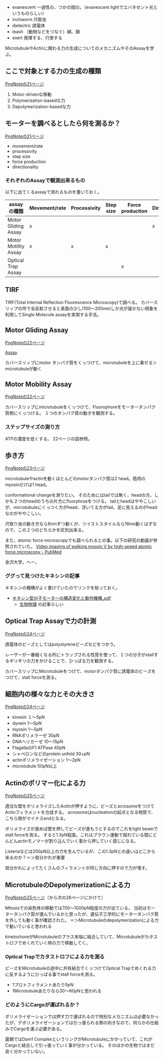 - evanescent 一過性の、つかの間の。（evanescent lightでエバネセント光というものらしい）
- inchworm 尺取虫
- dielectric 誘電体
- leash （動物などをつなぐ）綱、鎖
- exert 発揮する、行使する

MicrotubuleやActinに関わる力の生成についてのメカニズムやそのAssayを学ぶ。

## ここで対象とする力の生成の種類

[PngNoteの21ページ](https://karino2.github.io/ImageGallery/CellBiology706x2.html#lg=1&slide=20)

1. Motor-drivenな移動
2. Polymerization-basedな力
3. Depolymerization-basedな力

## モーターを調べるとしたら何を測るか？

[PngNoteの21ページ](https://karino2.github.io/ImageGallery/CellBiology706x2.html#lg=1&slide=20)

- movement/rate
- processivity
- step size
- force production
- directionality

### それぞれのAssayで観測出来るもの

以下に出てくるassayで測れるものを書いておく。

| assayの種類 | Movement/rate | Processivity | Step size | Force production | Directionality |
| ---- | ---- | ---- | ---- | ---- | ---- |
| Motor Gliding Assay | x |  |  |  | x |
| Motor Motility Assay | x | x | x |  |  |
| Optical Trap Assay |  |  |  | x |  |


## TIRF

TIRF(Total Internal Reflection Fluorescence Microscopy)で調べる。
カバースリップの所で全反射させると表面の少し(100〜200nm)しか光が届かない現象を利用してSingle Molecule assayを実現する手法。

## Motor Gliding Assay

[PngNoteの22ページ](https://karino2.github.io/ImageGallery/CellBiology706x2.html#lg=1&slide=21)

[Assay](Assay)

カバースリップにmotor タンパク質をくっつけて、microtubuleを上に乗せる＞microtubuleが動く

## Motor Mobility Assay

[PngNoteの22ページ](https://karino2.github.io/ImageGallery/CellBiology706x2.html#lg=1&slide=21)

カバースリップにmicrotubuleをくっつけて、Fluorophoreをモータータンパク質側にくっつける。
１つのタンパク質の動きを観測する。

### ステップサイズの測り方

ATPの濃度を低くする。
22ページの図参照。

## 歩き方

[PngNoteの23ページ](https://karino2.github.io/ImageGallery/CellBiology706x2.html#lg=1&slide=22)

microtubuleやactinを動くほとんどのmotorタンパク質は2 head。筋肉のmyosinだけは1 head。

conformational changeを測りたい。
そのためにはtailでは無く、headの方、しかも２つのheadのうちの片方にfluorphroeをつける。
tailとheadはややこしいが、microtubuleにくっつく方がhead、浮いてる方がtail。足に見えるのがheadなのがややこしい。

尺取り虫の動き方なら8nmずつ動くが、ツイストスタイルなら16nm動くはずなので、この２つのどちらかを区別出来る。

また、atomic force microscopyでも調べられるとの事。以下の研究の動画が参照されていた。
[Video imaging of walking myosin V by high-speed atomic force microscopy - PubMed](https://pubmed.ncbi.nlm.nih.gov/20935627/)

金沢大学。へー。

### ググって見つけたキネシンの記事

キネシンの機構がよく書けていたのでリンクを貼っておく。

- [キネシン型分子モーターの構造変化と動作機構_pdf](https://www.jstage.jst.go.jp/article/biophys/54/3/54_133/_pdf) 
   - [生物物理](https://www.jstage.jst.go.jp/browse/biophys/54/3/_contents/-char/ja) の記事らしい

## Optical Trap Assayで力の計測

[PngNoteの24ページ](https://karino2.github.io/ImageGallery/CellBiology706x2.html#lg=1&slide=23)

誘電体のビーズとしてはpolystyreneビーズなどをつかう。

レーザーが一番細くなる所にトラップされる性質を使って、１つの分子がstallするギリギリの力をかけることで、ひっぱる力を観測する。

カバースリップにMicrotubuleをつけて、motorタンパク質に誘電体のビーズをつけて、stall forceを測る。

## 細胞内の様々な力とその大きさ

[PngNoteの24ページ](https://karino2.github.io/ImageGallery/CellBiology706x2.html#lg=1&slide=23)


- kinesin １〜5pN
-  dynein 1〜5pN
- myosin 1〜5pN
- RNAポリメラーゼ 30pN
- DNAヘリカーゼ 10〜15pN
- FlagellaのF1 ATPase 40pN
- シャペロンなどのprotein unfold 30+pN
- actinポリメライゼーション 1〜2pN
- microtubule 50pN以上

## Actinのポリマー化による力

[PngNoteの25ページ](https://karino2.github.io/ImageGallery/CellBiology706x2.html#lg=1&slide=24)

適当な壁をポリメライズしたActinが押すように、ビーズとacrosomeをつけてActinフィラメントを合成する。
acrosomeはnucleationの起点となる物質で、こちら側がマイナスendとなる。

ポリメライズが進めば壁を押してビーズが進もうとするのでこれをlight beamでstall forceを測る。
すると1.3pN程度。これはブラウン運動で揺れている間にどんどんactinモノマーが割り込んでいく事から押していく感じになる。

Listeriaなどは200pN以上の力を生んでいるが、この1.3pNとの違いはどこから来るのか？＝＞枝分かれが重要

枝分かれによってたくさんのフィラメントが同じ方向に押すので力が増す。

## MicrotubuleのDepolymerizationによる力

[PngNoteの25ページ](https://karino2.github.io/ImageGallery/CellBiology706x2.html#lg=1&slide=24)（から次の26ページにかけて）

Mitosisでの染色体の移動では700〜1000pN程度の力が出ている。
当初はモータータンパク質が運んでいるかと思ったが、遺伝子工学的にモータータンパク質を外しても動く事が確認された。
＝＞Microtubuleのdepolymerizationによる力で動いていると思われる

kinetochoreがMicrotubuleのプラス末端に結合していて、Microtubuleがカタストロフでめくれていく時の力で移動してく。

### Optical Trapでカタストロフによる力を測る

ビーズをMicrotubuleの途中に共有結合でくっつけてOptical Trapでめくれる力に反するようにひっぱる事でstall forceを測る。

- 1プロトフィラメントあたり5pN
- 1Microtubuleあたりなら30〜60pNと思われる

### どのようにCargoが運ばれるか？

ポリメライゼーションでは押す力で運ばれるので特別なメカニズムは必要なかったが、デポリメライゼーションでは引っ張られる側の向きなので、何らかの仕組みでCargoを運ぶ必要がある。

菌類ではDam1 ComplexというリングがMicrotubuleにかかっていて、これがCargoと結合して引っ張っていく事が分かっている。
そのほかの生物ではまだ良く分かっていない。
